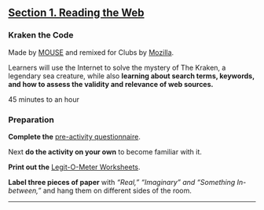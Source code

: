

## [Section 1. Reading the Web](http://mozilla.github.io/webmaker-curriculum/WebLiteracyBasics-I/)

### Kraken the Code

Made by [MOUSE](http://mouse.org/) and remixed for Clubs by [Mozilla](https://webmaker.org/mentor).

Learners will use the Internet to solve the mystery of The Kraken, a legendary sea creature, while also **learning about search terms, keywords, and how to assess the validity and relevance of web sources.**

45 minutes to an hour
                    
### Preparation

**Complete the** [pre-activity questionnaire](http://goo.gl/forms/Uua6yKIy5E).

Next **do the activity on your own** to become familiar with it.

**Print out the** [Legit-O-Meter Worksheets](https://docs.google.com/a/zythepsary.com/file/d/0B1vyNnSVEMIDbDVLX1E4ZXRmclE/edit).

**Label three pieces of paper** with *“Real,” “Imaginary” and “Something In-between,”* and hang them on different sides of the room.

---